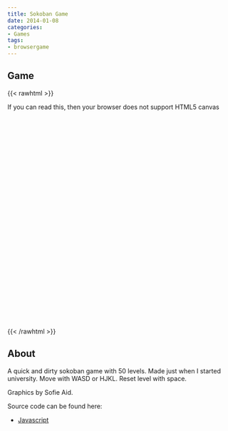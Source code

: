 ```yaml
---
title: Sokoban Game
date: 2014-01-08
categories:
- Games
tags:
- browsergame
---
```

## Game

{{< rawhtml >}}
<script type="text/javascript" src="/sokoban.js/sokoban.js"></script>
<canvas id="stdscr" width="200" height="200" tabindex="1" style="margin: auto; display: block">
  If you can read this, then your browser does not support HTML5 canvas
</canvas>
<script>
  document.getElementById("stdscr").onselectstart = function() { return false; }
  initMain("stdscr", "/sokoban.js/tiles.png");
</script>
{{< /rawhtml >}}

## About

A quick and dirty sokoban game with 50 levels. Made just when I started
university. Move with WASD or HJKL. Reset level with space.

Graphics by Sofie Aid.

Source code can be found here:
* [Javascript](https://github.com/lollek/sokoban.js)

